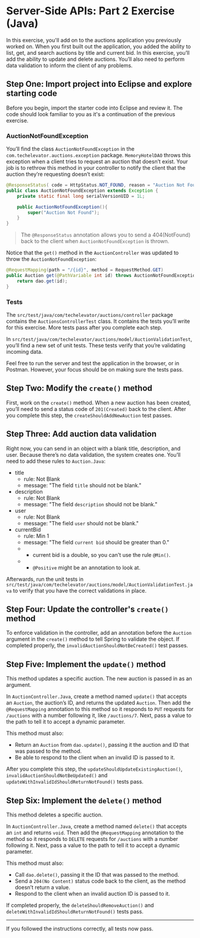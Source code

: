 # Server-Side APIs: Part 2 Exercise (Java)

In this exercise, you'll add on to the auctions application you previously worked on. When you first built out the application, you added the ability to list, get, and search auctions by title and current bid. In this exercise, you’ll add the ability to update and delete auctions. You’ll also need to perform data validation to inform the client of any problems.

## Step One: Import project into Eclipse and explore starting code

Before you begin, import the starter code into Eclipse and review it. The code should look familiar to you as it's a continuation of the previous exercise.

### AuctionNotFoundException

You’ll find the class `AuctionNotFoundException` in the `com.techelevator.auctions.exception` package. `MemoryHotelDAO` throws this exception when a client tries to request an auction that doesn’t exist. Your job is to rethrow this method in your controller to notify the client that the auction they’re requesting doesn’t exist:

```java
@ResponseStatus( code = HttpStatus.NOT_FOUND, reason = "Auction Not Found")
public class AuctionNotFoundException extends Exception {
    private static final long serialVersionUID = 1L;

    public AuctionNotFoundException(){
        super("Auction Not Found");
    }
}
```

> The `@ResponseStatus` annotation allows you to send a 404(NotFound) back to the client when `AuctionNotFoundException` is thrown.

Notice that the `get()` method in the `AuctionController` was updated to throw the `AuctionNotFoundException`:

```java
@RequestMapping(path = "/{id}", method = RequestMethod.GET)
public Auction get(@PathVariable int id) throws AuctionNotFoundException {
    return dao.get(id);
}
```

### Tests

The `src/test/java/com/techelevator/auctions/controller` package contains the `AuctionsControllerTest` class. It contains the tests you’ll write for this exercise. More tests pass after you complete each step.

In `src/test/java/com/techelevator/auctions/model/AuctionValidationTest`, you’ll find a new set of unit tests. These tests verify that you’re validating incoming data.

Feel free to run the server and test the application in the browser, or in Postman. However, your focus should be on making sure the tests pass.

## Step Two: Modify the `create()` method

First, work on the `create()` method. When a new auction has been created, you’ll need to send a status code of `201(Created)` back to the client. After you complete this step, the `createShouldAddNewAuction` test passes.

## Step Three: Add auction data validation

Right now, you can send in an object with a blank title, description, and user. Because there’s no data validation, the system creates one. You’ll need to add these rules to `Auction.Java`:

- title
  - rule: Not Blank
  - message: "The field `title` should not be blank."
- description
  - rule: Not Blank
  - message: "The field `description` should not be blank."
- user
  - rule: Not Blank
  - message: "The field `user` should not be blank."
- currentBid
  - rule: Min 1
  - message: "The field `current bid` should be greater than 0."
  - * current bid is a double, so you can't use the rule `@Min()`.
  - * `@Positive` might be an annotation to look at.


Afterwards, run the unit tests in `src/test/java/com/techelevator/auctions/model/AuctionValidationTest.java` to verify that you have the correct validations in place.

## Step Four: Update the controller's `create()` method

To enforce validation in the controller, add an annotation before the `Auction` argument in the `create()` method to tell Spring to validate the object. If completed properly, the `invalidAuctionShouldNotBeCreated()` test passes.

## Step Five: Implement the `update()` method

This method updates a specific auction. The new auction is passed in as an argument.

In `AuctionController.Java`, create a method named `update()` that accepts an `Auction`, the auction’s ID, and returns the updated `Auction`. Then add the `@RequestMapping` annotation to this method so it responds to `PUT` requests for `/auctions` with a number following it, like `/auctions/7`. Next, pass a value to the path to tell it to accept a dynamic parameter.

This method must also:

* Return an `Auction` from `dao.update()`, passing it the auction and ID that was passed to the method.
* Be able to respond to the client when an invalid ID is passed to it.

After you complete this step, the `updateShouldUpdateExistingAuction()`, `invalidAuctionShouldNotBeUpdated()` and `updateWithInvalidIdShouldReturnNotFound()` tests pass.

## Step Six: Implement the `delete()` method

This method deletes a specific auction.

In `AuctionController.Java`, create a method named `delete()` that accepts an `int` and returns `void`. Then add the `@RequestMapping` annotation to the method so it responds to `DELETE` requests for `/auctions` with a number following it. Next, pass a value to the path to tell it to accept a dynamic parameter.

This method must also:

* Call `dao.delete()`, passing it the ID that was passed to the method.
* Send a `204(No Content)` status code back to the client, as the method doesn’t return a value.
* Respond to the client when an invalid auction ID is passed to it.

If completed properly, the `deleteShouldRemoveAuction()` and `deleteWithInvalidIdShouldReturnNotFound()` tests pass.

---

If you followed the instructions correctly, all tests now pass. 
